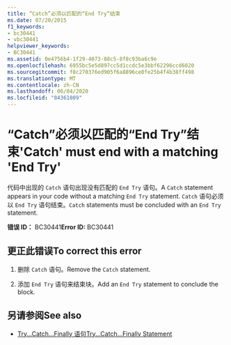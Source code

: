 ```yaml
---
title: “Catch”必须以匹配的“End Try”结束
ms.date: 07/20/2015
f1_keywords:
- bc30441
- vbc30441
helpviewer_keywords:
- BC30441
ms.assetid: 0e4756b4-1f29-4073-88c5-8f8c93ba6c9e
ms.openlocfilehash: 6955bc5e5d897cc5d1ccdc5e3bbf62296ccd6020
ms.sourcegitcommit: f8c270376ed905f6a8896ce0fe25b4f4b38ff498
ms.translationtype: MT
ms.contentlocale: zh-CN
ms.lasthandoff: 06/04/2020
ms.locfileid: "84361809"
---
```

# <a name="catch-must-end-with-a-matching-end-try"></a><span data-ttu-id="2bb4f-102">“Catch”必须以匹配的“End Try”结束</span><span class="sxs-lookup"><span data-stu-id="2bb4f-102">'Catch' must end with a matching 'End Try'</span></span>
<span data-ttu-id="2bb4f-103">代码中出现的 `Catch` 语句出现没有匹配的 `End Try` 语句。</span><span class="sxs-lookup"><span data-stu-id="2bb4f-103">A `Catch` statement appears in your code without a matching `End Try` statement.</span></span> <span data-ttu-id="2bb4f-104">`Catch` 语句必须以 `End Try` 语句结束。</span><span class="sxs-lookup"><span data-stu-id="2bb4f-104">`Catch` statements must be concluded with an `End Try` statement.</span></span>  
  
 <span data-ttu-id="2bb4f-105">**错误 ID：** BC30441</span><span class="sxs-lookup"><span data-stu-id="2bb4f-105">**Error ID:** BC30441</span></span>  
  
## <a name="to-correct-this-error"></a><span data-ttu-id="2bb4f-106">更正此错误</span><span class="sxs-lookup"><span data-stu-id="2bb4f-106">To correct this error</span></span>  
  
1. <span data-ttu-id="2bb4f-107">删除 `Catch` 语句。</span><span class="sxs-lookup"><span data-stu-id="2bb4f-107">Remove the `Catch` statement.</span></span>  
  
2. <span data-ttu-id="2bb4f-108">添加 `End Try` 语句来结束块。</span><span class="sxs-lookup"><span data-stu-id="2bb4f-108">Add an `End Try` statement to conclude the block.</span></span>  
  
## <a name="see-also"></a><span data-ttu-id="2bb4f-109">另请参阅</span><span class="sxs-lookup"><span data-stu-id="2bb4f-109">See also</span></span>

- [<span data-ttu-id="2bb4f-110">Try...Catch...Finally 语句</span><span class="sxs-lookup"><span data-stu-id="2bb4f-110">Try...Catch...Finally Statement</span></span>](../language-reference/statements/try-catch-finally-statement.md)
